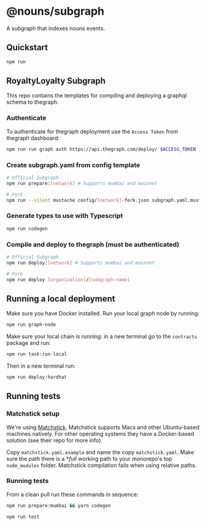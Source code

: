 # @nouns/subgraph

A subgraph that indexes nouns events.

## Quickstart

```sh
npm run
```

## RoyaltyLoyalty Subgraph

This repo contains the templates for compiling and deploying a graphql schema to thegraph.

### Authenticate

To authenticate for thegraph deployment use the `Access Token` from thegraph dashboard:

```sh
npm run run graph auth https://api.thegraph.com/deploy/ $ACCESS_TOKEN
```

### Create subgraph.yaml from config template

```sh
# Official Subgraph
npm run prepare:[network] # Supports mumbai and mainnet

# Fork
npm run --silent mustache config/[network]-fork.json subgraph.yaml.mustache > subgraph.yaml
```

### Generate types to use with Typescript

```sh
npm run codegen
```

### Compile and deploy to thegraph (must be authenticated)

```sh
# Official Subgraph
npm run deploy:[network] # Supports mumbai and mainnet

# Fork
npm run deploy [organization]/[subgraph-name]
```

## Running a local deployment

Make sure you have Docker installed.
Run your local graph node by running:

```sh
npm run graph-node
```

Make sure your local chain is running: in a new terminal go to the `contracts` package and run:

```sh
npm run task:run-local
```

Then in a new terminal run:

```sh
npm run deploy:hardhat
```

## Running tests

### Matchstick setup

We're using [Matchstick](https://github.com/LimeChain/matchstick). Matchstick supports Macs and other Ubuntu-based machines natively. For other operating systems they have a Docker-based solution (see their repo for more info).

Copy `matchstick.yaml.example` and name the copy `matchstick.yaml`. Make sure the path there is a \*_full_ working path to your monorepo's top `node_modules` folder. Matchstick compilation fails when using relative paths.

### Running tests

From a clean pull run these commands in sequence:

```sh
npm run prepare:mumbai && yarn codegen

npm run test
```

